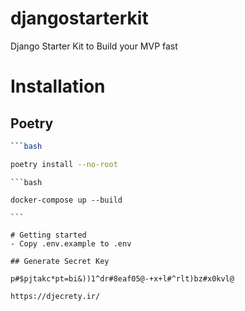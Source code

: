 # djangostarterkit
Django Starter Kit to Build your MVP fast



# Installation

## Poetry
```bash
```bash

poetry install --no-root
```



````
```bash

docker-compose up --build

```

# Getting started
- Copy .env.example to .env

## Generate Secret Key

p#$pjtakc*pt=bi&))1^dr#8eaf05@-+x+l#^rlt)bz#x0kvl@

https://djecrety.ir/
